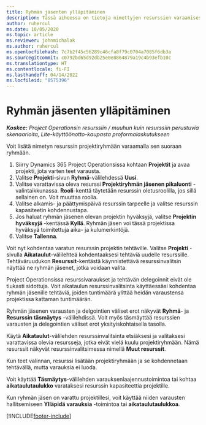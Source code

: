 ```yaml
---
title: Ryhmän jäsenten ylläpitäminen
description: Tässä aiheessa on tietoja nimettyjen resurssien varaamisesta projektiryhmille ja niiden kohdentamisesta tehtäville.
author: ruhercul
ms.date: 10/05/2020
ms.topic: article
ms.reviewer: johnmichalak
ms.author: ruhercul
ms.openlocfilehash: 7c7b2f45c56289c46cfa8f79c0704a7085f6db3a
ms.sourcegitcommit: c0792bd65d92db25e0e8864879a19c4b93efb10c
ms.translationtype: HT
ms.contentlocale: fi-FI
ms.lasthandoff: 04/14/2022
ms.locfileid: "8575396"
---
```

# <a name="maintain-team-members"></a>Ryhmän jäsenten ylläpitäminen

_**Koskee:** Project Operationsin resurssiin / muuhun kuin resurssiin perustuvia skenaarioita, Lite-käyttöönotto-kaupasta proformalaskutukseen_

Voit lisätä nimetyn resurssin projektiryhmään varaamalla sen suoraan ryhmään.

1. Siirry Dynamics 365 Project Operationsissa kohtaan **Projektit** ja avaa projekti, jota varten teet varausta.
2. Valitse **Projekti**-sivun **Ryhmä**-välilehdessä **Uusi**. 
3. Valitse varattavissa oleva resurssi **Projektiryhmän jäsenen pikaluonti** -valintaikkunassa. **Rooli**-kenttä täytetään resurssin oletusroolilla, jos sillä sellainen on. Voit muuttaa roolia. 
4. Valitse alkamis- ja päättymispäivä resurssin tarpeelle ja valitse resurssin kapasiteetin kohdennustapa. 
5. Jos haluat ryhmän jäsenen olevan projektin hyväksyjä, valitse **Projektin hyväksyjä** -kentässä **Kyllä**. Ryhmän jäsen voi tässä projektissa hyväksyä toimitettuja aika- ja kulumerkintöjä. 
6. Valitse **Tallenna**.

Voit nyt kohdentaa varatun resurssin projektin tehtäville. Valitse **Projekti** -sivulla **Aikataulut**-välilehteä kohdentaaksesi tehtäviä uudelle resurssille. Tehtäväruudukon **Resurssit**-kentästä käynnistettävä resurssinvalitsin näyttää ne ryhmän jäsenet, jotka voidaan valita.


Project Operationsissa resurssivaraukset ja tehtävän delegoinnit eivät ole tiukasti sidottuja. Voit aikataulun resurssinvalitsinta käyttäessäsi kohdentaa ryhmän jäsenille tehtäviä, joiden tuntimäärä ylittää heidän varaustensa projektissa kattaman tuntimäärän.

Ryhmän jäsenen varausten ja delgointien väliset erot näkyvät **Ryhmä**- ja **Resurssin täsmäytys** -välilehdissä. Voit myös täsmäyttää resurssien varausten ja delegointien väliset erot yksityiskohtaisella tasolla.

Käytä **Aikataulut**-välilehden resurssinvalitsinta etsiäksesi ja valitaksesi varattavissa olevia resursseja, jotka eivät vielä kuulu projektiryhmään. Nämä resurssit näkyvät resurssinvalitsimessa nimellä **Muut resurssit**.

Kun teet valinnan, resurssi lisätään projektiryhmään ja se kohdennetaan tehtävällä, mutta varauksia ei luoda.

Voit käyttää **Täsmäytys**-välilehden varauksenlaajennustoimintoa tai kohtaa **aikataulutaulukko** varataksesi resurssin kapasiteettia projektille.

Kun ryhmän jäsen on varattu projektillesi, voit käyttää niiden varausten hallitsemiseen **Ylläpidä varauksia** -toimintoa tai **aikataulutaulukkoa**.


[!INCLUDE[footer-include](../includes/footer-banner.md)]